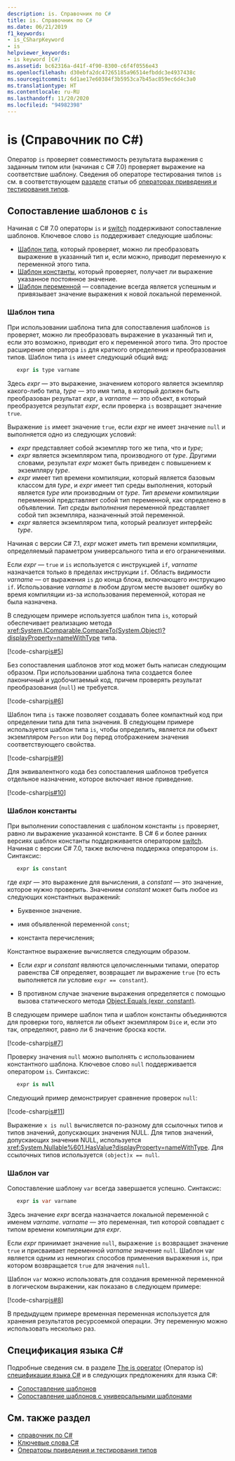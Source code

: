 ```yaml
---
description: is. Справочник по C#
title: is. Справочник по C#
ms.date: 06/21/2019
f1_keywords:
- is_CSharpKeyword
- is
helpviewer_keywords:
- is keyword [C#]
ms.assetid: bc62316a-d41f-4f90-8300-c6f4f0556e43
ms.openlocfilehash: d30ebfa2dc47265185a96514efbddc3e4937438c
ms.sourcegitcommit: 6d1ae17e60384f3b5953ca7b45ac859ec6d4c3a0
ms.translationtype: HT
ms.contentlocale: ru-RU
ms.lasthandoff: 11/20/2020
ms.locfileid: "94982398"
---
```

# <a name="is-c-reference"></a>is (Справочник по C#)

Оператор `is` проверяет совместимость результата выражения с заданным типом или (начиная с C# 7.0) проверяет выражение на соответствие шаблону. Сведения об операторе тестирования типов `is` см. в соответствующем [разделе](../operators/type-testing-and-cast.md#is-operator) статьи об [операторах приведения и тестирования типов](../operators/type-testing-and-cast.md).

## <a name="pattern-matching-with-is"></a>Сопоставление шаблонов с `is`

Начиная с C# 7.0 операторы `is` и [switch](switch.md) поддерживают сопоставление шаблонов. Ключевое слово `is` поддерживает следующие шаблоны:

- [Шаблон типа](#type-pattern), который проверяет, можно ли преобразовать выражение в указанный тип и, если можно, приводит переменную к переменной этого типа.
- [Шаблон константы](#constant-pattern), который проверяет, получает ли выражение указанное постоянное значение.
- [Шаблон переменной](#var-pattern) — совпадение всегда является успешным и привязывает значение выражения к новой локальной переменной.

### <a name="type-pattern"></a>Шаблон типа

При использовании шаблона типа для сопоставления шаблонов `is` проверяет, можно ли преобразовать выражение в указанный тип и, если это возможно, приводит его к переменной этого типа. Это простое расширение оператора `is` для краткого определения и преобразования типов. Шаблон типа `is` имеет следующий общий вид:

```csharp
   expr is type varname
```

Здесь *expr* — это выражение, значением которого является экземпляр какого-либо типа, *type* — это имя типа, в который должен быть преобразован результат *expr*, а *varname* — это объект, в который преобразуется результат *expr*, если проверка `is` возвращает значение `true`.

Выражение `is` имеет значение `true`, если *expr* не имеет значение `null` и выполняется одно из следующих условий:

- *expr* представляет собой экземпляр того же типа, что и *type*;
- *expr* является экземпляром типа, производного от *type*. Другими словами, результат *expr* может быть приведен с повышением к экземпляру *type*.
- *expr* имеет тип времени компиляции, который является базовым классом для *type*, и *expr* имеет тип среды выполнения, который является *type* или производным от *type*. *Тип времени компиляции* переменной представляет собой тип переменной, как определено в объявлении. *Тип среды выполнения* переменной представляет собой тип экземпляра, назначенный этой переменной.
- *expr* является экземпляром типа, который реализует интерфейс *type*.

Начиная с версии C# 7.1, *expr* может иметь тип времени компиляции, определяемый параметром универсального типа и его ограничениями.

Если *expr* — `true` и `is` используется с инструкцией `if`, *varname* назначается только в пределах инструкции `if`. Область видимости *varname* — от выражения `is` до конца блока, включающего инструкцию `if`. Использование *varname* в любом другом месте вызовет ошибку во время компиляции из-за использования переменной, которая не была назначена.

В следующем примере используется шаблон типа `is`, который обеспечивает реализацию метода <xref:System.IComparable.CompareTo(System.Object)?displayProperty=nameWithType> типа.

[!code-csharp[is#5](../../../../samples/snippets/csharp/language-reference/keywords/is/is-type-pattern5.cs#5)]

Без сопоставления шаблонов этот код может быть написан следующим образом. При использовании шаблона типа создается более лаконичный и удобочитаемый код, причем проверять результат преобразования (`null`) не требуется.  

[!code-csharp[is#6](../../../../samples/snippets/csharp/language-reference/keywords/is/is-type-pattern6.cs#6)]

Шаблон типа `is` также позволяет создавать более компактный код при определении типа для типа значения. В следующем примере используется шаблон типа `is`, чтобы определить, является ли объект экземпляром `Person` или `Dog` перед отображением значения соответствующего свойства.

[!code-csharp[is#9](../../../../samples/snippets/csharp/language-reference/keywords/is/is-type-pattern9.cs#9)]

Для эквивалентного кода без сопоставления шаблонов требуется отдельное назначение, которое включает явное приведение.

[!code-csharp[is#10](../../../../samples/snippets/csharp/language-reference/keywords/is/is-type-pattern10.cs#10)]

### <a name="constant-pattern"></a>Шаблон константы

При выполнении сопоставления с шаблоном константы `is` проверяет, равно ли выражение указанной константе. В C# 6 и более ранних версиях шаблон константы поддерживается оператором [switch](switch.md). Начиная с версии C# 7.0, также включена поддержка оператором `is`. Синтаксис:

```csharp
   expr is constant
```

где *expr* — это выражение для вычисления, а *constant* — это значение, которое нужно проверить. Значением *constant* может быть любое из следующих константных выражений:

- Буквенное значение.

- имя объявленной переменной `const`;

- константа перечисления;

Константное выражение вычисляется следующим образом.

- Если *expr* и *constant* являются целочисленными типами, оператор равенства C# определяет, возвращает ли выражение `true` (то есть выполняется ли условие `expr == constant`).

- В противном случае значение выражения определяется с помощью вызова статического метода [Object.Equals (expr, constant)](xref:System.Object.Equals(System.Object,System.Object)).  

В следующем примере шаблон типа и шаблон константы объединяются для проверки того, является ли объект экземпляром `Dice` и, если это так, определяют, равно ли 6 значение броска кости.

[!code-csharp[is#7](../../../../samples/snippets/csharp/language-reference/keywords/is/is-const-pattern7.cs#7)]

Проверку значения `null` можно выполнять с использованием константного шаблона. Ключевое слово `null` поддерживается оператором `is`. Синтаксис:

```csharp
   expr is null
```

Следующий пример демонстрирует сравнение проверок `null`:

[!code-csharp[is#11](../../../../samples/snippets/csharp/language-reference/keywords/is/is-const-pattern11.cs#11)]

Выражение `x is null` вычисляется по-разному для ссылочных типов и типов значений, допускающих значения NULL. Для типов значений, допускающих значения NULL, используется <xref:System.Nullable%601.HasValue?displayProperty=nameWithType>. Для ссылочных типов используется `(object)x == null`.

### <a name="var-pattern"></a>Шаблон var

Сопоставление шаблону `var` всегда завершается успешно. Синтаксис:

```csharp
   expr is var varname
```

Здесь значение *expr* всегда назначается локальной переменной с именем *varname*. *varname* — это переменная, тип которой совпадает с типом времени компиляции для *expr*.

Если *expr* принимает значение `null`, выражение `is` возвращает значение `true` и присваивает переменной *varname* значение `null`. Шаблон var является одним из немногих способов применения выражения `is`, при котором возвращается `true` для значения `null`.

Шаблон `var` можно использовать для создания временной переменной в логическом выражении, как показано в следующем примере:

[!code-csharp[is#8](../../../../samples/snippets/csharp/language-reference/keywords/is/is-var-pattern8.cs#8)]

В предыдущем примере временная переменная используется для хранения результатов ресурсоемкой операции. Эту переменную можно использовать несколько раз.

## <a name="c-language-specification"></a>Спецификация языка C#
  
Подробные сведения см. в разделе [The is operator](~/_csharplang/spec/expressions.md#the-is-operator) (Оператор is) [спецификации языка C#](~/_csharplang/spec/introduction.md) и в следующих предложениях для языка C#:

- [Сопоставление шаблонов](~/_csharplang/proposals/csharp-7.0/pattern-matching.md)
- [Сопоставление шаблонов с универсальными шаблонами](~/_csharplang/proposals/csharp-7.1/generics-pattern-match.md)
  
## <a name="see-also"></a>См. также раздел

- [справочник по C#](../index.md)
- [Ключевые слова C#](index.md)
- [Операторы приведения и тестирования типов](../operators/type-testing-and-cast.md)
